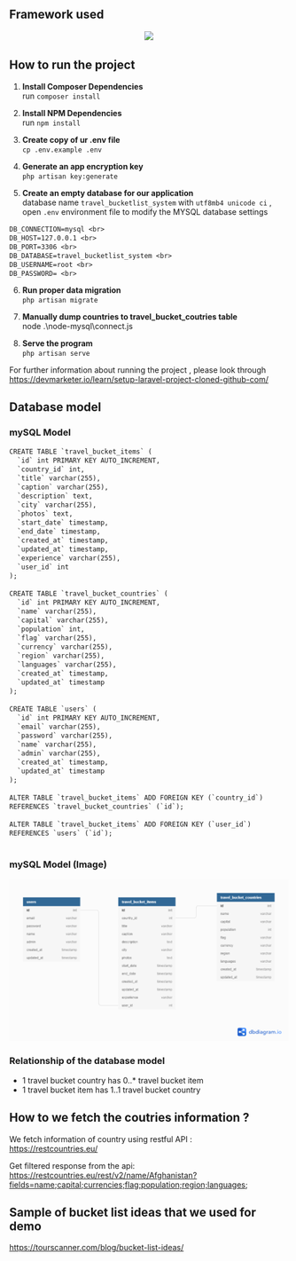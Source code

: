 ##  Framework used

<p align="center"><img src="https://res.cloudinary.com/dtfbvvkyp/image/upload/v1566331377/laravel-logolockup-cmyk-red.svg" width="400"></p>

## How to run the project

1. **Install Composer Dependencies** <br>
run `composer install`

2. **Install NPM Dependencies** <br>
run `npm install`

3. **Create copy of ur .env file** <br>
`cp .env.example .env`

4. **Generate an app encryption key** <br>
`php artisan key:generate`

5. **Create an empty database for our application** <br>
database name `travel_bucketlist_system` with `utf8mb4 unicode ci` , open `.env` environment file to modify the MYSQL database settings
````
DB_CONNECTION=mysql <br>
DB_HOST=127.0.0.1 <br>
DB_PORT=3306 <br>
DB_DATABASE=travel_bucketlist_system <br>
DB_USERNAME=root <br>
DB_PASSWORD= <br>
````
6. **Run proper data migration** <br>
`php artisan migrate`

7. **Manually dump countries to travel_bucket_coutries table** <br>
node .\node-mysql\connect.js

8. **Serve the program**<br>
`php artisan serve`


For further information about running the project , please look through 
https://devmarketer.io/learn/setup-laravel-project-cloned-github-com/


## Database model
### mySQL Model
````
CREATE TABLE `travel_bucket_items` (
  `id` int PRIMARY KEY AUTO_INCREMENT,
  `country_id` int,
  `title` varchar(255),
  `caption` varchar(255),
  `description` text,
  `city` varchar(255),
  `photos` text,
  `start_date` timestamp,
  `end_date` timestamp,
  `created_at` timestamp,
  `updated_at` timestamp,
  `experience` varchar(255),
  `user_id` int
);

CREATE TABLE `travel_bucket_countries` (
  `id` int PRIMARY KEY AUTO_INCREMENT,
  `name` varchar(255),
  `capital` varchar(255),
  `population` int,
  `flag` varchar(255),
  `currency` varchar(255),
  `region` varchar(255),
  `languages` varchar(255),
  `created_at` timestamp,
  `updated_at` timestamp
);

CREATE TABLE `users` (
  `id` int PRIMARY KEY AUTO_INCREMENT,
  `email` varchar(255),
  `password` varchar(255),
  `name` varchar(255),
  `admin` varchar(255),
  `created_at` timestamp,
  `updated_at` timestamp
);

ALTER TABLE `travel_bucket_items` ADD FOREIGN KEY (`country_id`) REFERENCES `travel_bucket_countries` (`id`);

ALTER TABLE `travel_bucket_items` ADD FOREIGN KEY (`user_id`) REFERENCES `users` (`id`);


````

### mySQL Model (Image)
![Image of database model](https://github.com/lowzijian/Travel-Bucketlist-Management-System/blob/master/documentation/Travel%20Bucket%20List%20Management%20System.png)

### Relationship of the database model
- 1 travel bucket country has 0..* travel bucket item 
- 1 travel bucket item has 1..1 travel bucket country

## How to we fetch the coutries information ? 
We fetch information of country using restful API : <br>
https://restcountries.eu/

Get filtered response from the api: <br>
 https://restcountries.eu/rest/v2/name/Afghanistan?fields=name;capital;currencies;flag;population;region;languages;

## Sample of bucket list ideas that we used for demo 
https://tourscanner.com/blog/bucket-list-ideas/


